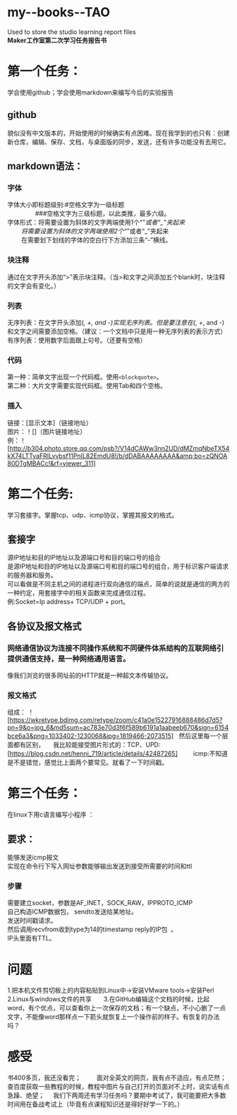 # my--books--TAO
Used to store the studio learning report files      
**Maker工作室第二次学习任务报告书**
# 第一个任务：
学会使用github；学会使用markdown来编写今后的实验报告        
## github    
貌似没有中文版本的，开始使用的时候确实有点困难。现在我学到的也只有：创建新仓库，编辑、保存、文档，与桌面版的同步，发送，还有许多功能没有去用它。    
## markdown语法：    
### 字体    
字体大小即标题级别:#空格文字为一级标题    
                 ###空格文字为三级标题，以此类推，最多六级。    
字体形式：将需要设置为斜体的文字两端使用1个“*”或者“_”夹起来    
         将需要设置为斜体的文字两端使用2个“*”或者“_”夹起来    
          在需要划下划线的字体的空白行下方添加三条“-”横线。    
### 块注释    
通过在文字开头添加“>”表示块注释。（当>和文字之间添加五个blank时，块注释的文字会有变化。）    
### 列表    
无序列表：在文字开头添加(*, +, and -)实现无序列表。但是要注意在(*, +, and -)和文字之间需要添加空格。（建议：一个文档中只是用一种无序列表的表示方式）      
有序列表：使用数字后面跟上句号。（还要有空格）   
### 代码    
第一种：简单文字出现一个代码框。使用`<blockquote>`。      
第二种：大片文字需要实现代码框。使用Tab和四个空格。      
### 插入      
链接：[显示文本]（链接地址）      
图片：！[]（图片链接地址）      
例：！[http://b304.photo.store.qq.com/psb?/V14dCAWw3nn2UD/dMZmqNbeTX54kX74LTTyaFRILvvbsf11PnIL82EmdU8!/b/dDABAAAAAAAA&amp;bo=zQNOA80DTgMBACc!&rf=viewer_311]     

# 第二个任务:     
学习套接字。掌握tcp、udp、icmp协议，掌握其报文的格式。     
## 套接字       
源IP地址和目的IP地址以及源端口号和目的端口号的组合     
是源IP地址和目的IP地址以及源端口号和目的端口号的组合，用于标识客户端请求的服务器和服务。     
可以看做是不同主机之间的进程进行双向通信的端点，简单的说就是通信的两方的一种约定，用套接字中的相关函数来完成通信过程。     
例:Socket=Ip address+ TCP/UDP + port。    
## 各协议及报文格式    
### 网络通信协议为连接不同操作系统和不同硬件体系结构的互联网络引提供通信支持，是一种网络通用语言。        
像我们浏览的很多网址前的HTTP就是一种超文本传输协议。     
### 报文格式       
组成：  ！[https://wkretype.bdimg.com/retype/zoom/c41a0e15227916888486d7d5?pn=9&o=jpg_6&md5sum=ac783e70d3f6f589b6191a1aabeeb670&sign=6154bce6a3&png=1033402-1230068&jpg=1819466-2073515]   
然后这里每一个层面都有区别，    
我比较能接受图片形式的：TCP、UPD:[https://blog.csdn.net/henni_719/article/details/42487265]         
icmp:不知道是不是错觉，感觉比上面两个要常见。就看了一下时间戳。          
# 第三个任务：     
在linux下用c语言编写小程序 ：    
## 要求：      
能够发送icmp报文     
实现在命令行下写入网址参数能够输出发送到接受所需要的时间和ttl     
### 步骤
需要建立socket，参数是AF_INET，SOCK_RAW，IPPROTO_ICMP      
自己构造ICMP数据包， sendto发送给某地址。     
发送时间戳请求。   
然后调用recvfrom收到type为14的timestamp reply的IP包  。    
IP头里面有TTL。    
# 问题       
1.把本机文件剪切板上的内容粘贴到Linux中->安装VMware tools->安装Perl   
2.Linux与windows文件的共享       
3.在GitHub编辑这个文档的时候，比起word，有个优点，可以查看你上一次保存的文档；有一个缺点，不小心删了一点文字，不能像word那样点一下箭头就恢复上一个操作前的样子。有恢复的办法吗？
# 感受      
书400多页，我还没看完；        
面对全英文的网页，我有点不适应，有点茫然；       
查百度获取一些教程的时候，教程中图片与自己打开的页面对不上时，说实话有点急躁、绝望；       
我们下两周还有学习任务吗？要期中考试了，我可能要把大多数时间用在备战考试上（毕竟有点课程知识还是得好好学一下的。）    


